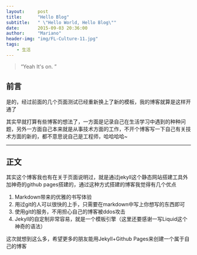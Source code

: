 ```yaml
---
layout:     post
title:      "Hello Blog"
subtitle:   " \"Hello World, Hello Blog\""
date:       2015-09-03 20:36:00
author:     "Mariano"
header-img: "img/FL-Culture-11.jpg"
tags:
    - 生活
---
```


> “Yeah It's on. ”


## 前言

是的，经过前面的几个页面测试已经重新换上了新的模板，我的博客就算是这样开通了


其实早就打算有些博客的想法了，一方面是记录自己在生活学习中遇到的种种问题，另外一方面自己本来就是从事技术方面的工作，不开个博客写一下自己有关技术方面的新的，都不意思说自己是工程师，哈哈哈哈~

---

## 正文

其实这个博客我也有在关于页面说明过，就是通过jekyll这个静态网站搭建工具外加神奇的github pages搭建的，通过这种方式搭建的博客我觉得有几个优点  
  
1. Markdown带来的优雅的书写体验
2. 用过git的人可以很快的上手，只需要在markdown中写上你想写的东西即可
3. 使用git的服务，不用担心自己的博客被ddos攻击
4. Jekyll的自定制非常容易，就是一个模板引擎（这里还要感谢一写Liquid这个神奇的语法） 

  
这次就想到这么多，希望更多的朋友能用Jekyll+Github Pages来创建一个属于自己的博客  
  
  



